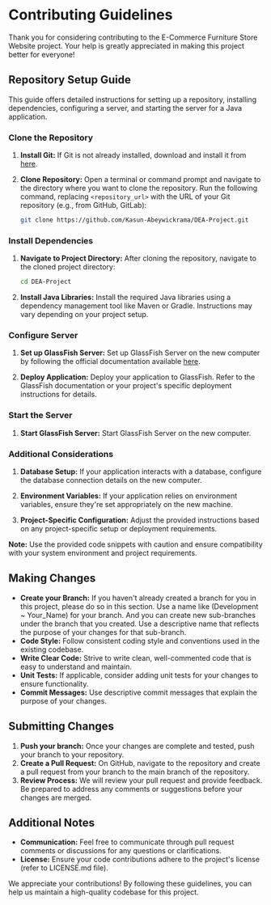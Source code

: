 # Contributing Guidelines

Thank you for considering contributing to the E-Commerce Furniture Store Website project. Your help is greatly appreciated in making this project better for everyone!

## Repository Setup Guide

This guide offers detailed instructions for setting up a repository, installing dependencies, configuring a server, and starting the server for a Java application.

### Clone the Repository

1. **Install Git:** If Git is not already installed, download and install it from [here](https://git-scm.com/downloads).
   
2. **Clone Repository:** Open a terminal or command prompt and navigate to the directory where you want to clone the repository. Run the following command, replacing `<repository_url>` with the URL of your Git repository (e.g., from GitHub, GitLab):
   
    ```bash
    git clone https://github.com/Kasun-Abeywickrama/DEA-Project.git
    ```

### Install Dependencies

1. **Navigate to Project Directory:** After cloning the repository, navigate to the cloned project directory:
   
    ```bash
    cd DEA-Project
    ```

2. **Install Java Libraries:** Install the required Java libraries using a dependency management tool like Maven or Gradle. Instructions may vary depending on your project setup.

### Configure Server

1. **Set up GlassFish Server:** Set up GlassFish Server on the new computer by following the official documentation available [here](https://docs.oracle.com/cd/E26576_01/index.htm).
   
2. **Deploy Application:** Deploy your application to GlassFish. Refer to the GlassFish documentation or your project's specific deployment instructions for details.

### Start the Server

1. **Start GlassFish Server:** Start GlassFish Server on the new computer.

### Additional Considerations

1. **Database Setup:** If your application interacts with a database, configure the database connection details on the new computer.
   
2. **Environment Variables:** If your application relies on environment variables, ensure they're set appropriately on the new machine.
   
3. **Project-Specific Configuration:** Adjust the provided instructions based on any project-specific setup or deployment requirements.

**Note:** Use the provided code snippets with caution and ensure compatibility with your system environment and project requirements.

## Making Changes

* **Create your Branch:** If you haven't already created a branch for you in this project, please do so in this section. Use a name like (Development ~ Your_Name) for your branch. And you can create new sub-branches under the branch that you created. Use a descriptive name that reflects the purpose of your changes for that sub-branch.
* **Code Style:** Follow consistent coding style and conventions used in the existing codebase.
* **Write Clear Code:** Strive to write clean, well-commented code that is easy to understand and maintain.
* **Unit Tests:** If applicable, consider adding unit tests for your changes to ensure functionality.
* **Commit Messages:** Use descriptive commit messages that explain the purpose of your changes.

## Submitting Changes

1. **Push your branch:** Once your changes are complete and tested, push your branch to your repository.
2. **Create a Pull Request:** On GitHub, navigate to the repository and create a pull request from your branch to the main branch of the  repository.
3. **Review Process:** We will review your pull request and provide feedback. Be prepared to address any comments or suggestions before your changes are merged.

## Additional Notes

* **Communication:** Feel free to communicate through pull request comments or discussions for any questions or clarifications.
* **License:** Ensure your code contributions adhere to the project's license (refer to LICENSE.md file).

We appreciate your contributions! By following these guidelines, you can help us maintain a high-quality codebase for this project.
